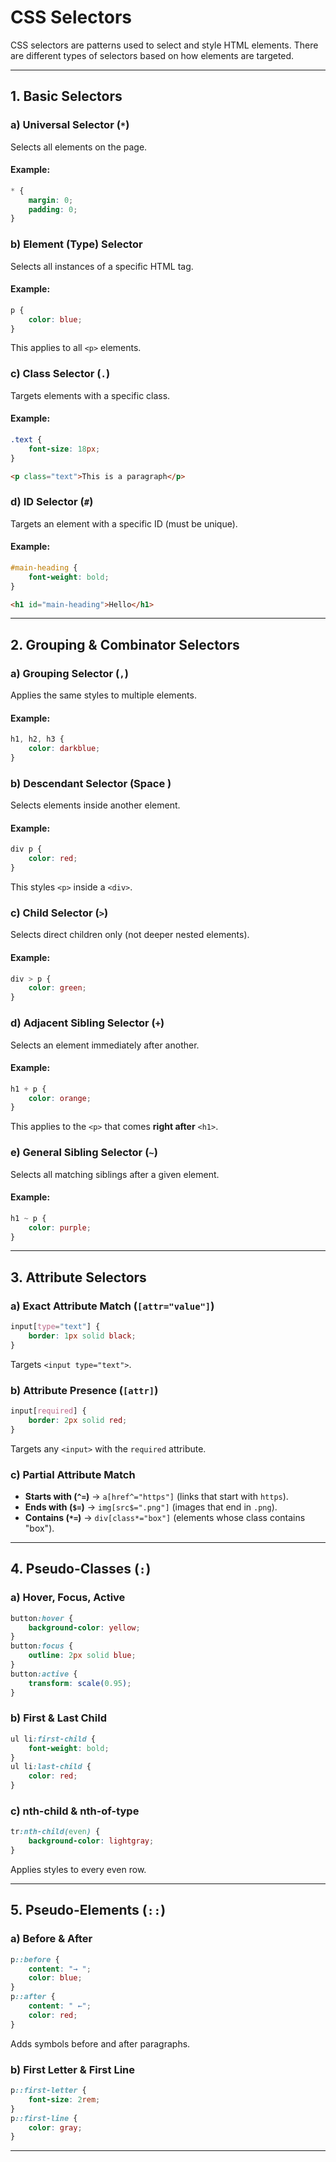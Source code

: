 # CSS Selectors

CSS selectors are patterns used to select and style HTML elements. There are different types of selectors based on how elements are targeted.

----------

## **1. Basic Selectors**

### **a) Universal Selector (`*`)**

Selects all elements on the page.

#### Example:

```css
* {
    margin: 0;
    padding: 0;
}
```

### **b) Element (Type) Selector**

Selects all instances of a specific HTML tag.

#### Example:

```css
p {
    color: blue;
}
```

This applies to all `<p>` elements.

### **c) Class Selector (`.`)**

Targets elements with a specific class.

#### Example:

```css
.text {
    font-size: 18px;
}
```

```html
<p class="text">This is a paragraph</p>
```

### **d) ID Selector (`#`)**

Targets an element with a specific ID (must be unique).

#### Example:

```css
#main-heading {
    font-weight: bold;
}
```

```html
<h1 id="main-heading">Hello</h1>
```

----------

## **2. Grouping & Combinator Selectors**

### **a) Grouping Selector (`,`)**

Applies the same styles to multiple elements.

#### Example:

```css
h1, h2, h3 {
    color: darkblue;
}
```

### **b) Descendant Selector (Space )**

Selects elements inside another element.

#### Example:

```css
div p {
    color: red;
}
```

This styles `<p>` inside a `<div>`.

### **c) Child Selector (`>`)**

Selects direct children only (not deeper nested elements).

#### Example:

```css
div > p {
    color: green;
}
```

### **d) Adjacent Sibling Selector (`+`)**

Selects an element immediately after another.

#### Example:

```css
h1 + p {
    color: orange;
}
```

This applies to the `<p>` that comes **right after** `<h1>`.

### **e) General Sibling Selector (`~`)**

Selects all matching siblings after a given element.

#### Example:

```css
h1 ~ p {
    color: purple;
}
```

----------

## **3. Attribute Selectors**

### **a) Exact Attribute Match (`[attr="value"]`)**

```css
input[type="text"] {
    border: 1px solid black;
}
```

Targets `<input type="text">`.

### **b) Attribute Presence (`[attr]`)**

```css
input[required] {
    border: 2px solid red;
}
```

Targets any `<input>` with the `required` attribute.

### **c) Partial Attribute Match**

-   **Starts with (`^=`)** → `a[href^="https"]` (links that start with `https`).
-   **Ends with (`$=`)** → `img[src$=".png"]` (images that end in `.png`).
-   **Contains (`*=`)** → `div[class*="box"]` (elements whose class contains "box").

----------

## **4. Pseudo-Classes (`:`)**

### **a) Hover, Focus, Active**

```css
button:hover {
    background-color: yellow;
}
button:focus {
    outline: 2px solid blue;
}
button:active {
    transform: scale(0.95);
}
```

### **b) First & Last Child**

```css
ul li:first-child {
    font-weight: bold;
}
ul li:last-child {
    color: red;
}
```

### **c) nth-child & nth-of-type**

```css
tr:nth-child(even) {
    background-color: lightgray;
}
```

Applies styles to every even row.

----------

## **5. Pseudo-Elements (`::`)**

### **a) Before & After**

```css
p::before {
    content: "→ ";
    color: blue;
}
p::after {
    content: " ←";
    color: red;
}
```

Adds symbols before and after paragraphs.

### **b) First Letter & First Line**

```css
p::first-letter {
    font-size: 2rem;
}
p::first-line {
    color: gray;
}
```

----------